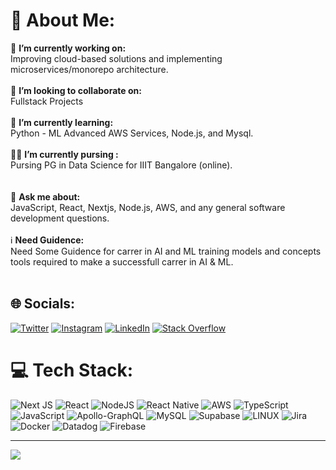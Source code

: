 # 💫 About Me:
🔭 **I’m currently working on:**  <br>Improving cloud-based solutions and implementing microservices/monorepo architecture.<br><br>
👯 **I’m looking to collaborate on:**  <br>Fullstack Projects<br><br>
🌱 **I’m currently learning:**  <br>Python - ML  Advanced AWS Services, Node.js, and Mysql.<br><br>
👨‍🎓 **I’m currently pursing :**  <br>Pursing PG in Data Science for IIIT Bangalore (online). <br><br>  
💬 **Ask me about:**  <br>JavaScript, React, Nextjs, Node.js, AWS, and any general software development questions.<br><br>
ℹ️ **Need Guidence:** <br>Need Some Guidence for carrer in AI and ML training models and concepts tools required to make a successfull carrer in AI & ML. <br><br>


## 🌐 Socials:
[![Twitter](https://img.shields.io/badge/Twitter-%231DA1F2.svg?logo=Twitter&logoColor=white)](https://twitter.com/SainathDekonda) [![Instagram](https://img.shields.io/badge/Instagram-%23E4405F.svg?logo=Instagram&logoColor=white)](https://instagram.com/sainani2009) [![LinkedIn](https://img.shields.io/badge/LinkedIn-%230077B5.svg?logo=linkedin&logoColor=white)](https://www.linkedin.com/in/sainath-dekonda-b3ba91131/) [![Stack Overflow](https://img.shields.io/badge/-Stackoverflow-FE7A16?logo=stack-overflow&logoColor=white)](https://stackoverflow.com/users/11612844/shivnath) 

# 💻 Tech Stack:
![Next JS](https://img.shields.io/badge/Next-black?style=for-the-badge&logo=next.js&logoColor=white) ![React](https://img.shields.io/badge/react-%2320232a.svg?style=for-the-badge&logo=react&logoColor=%2361DAFB) ![NodeJS](https://img.shields.io/badge/node.js-6DA55F?style=for-the-badge&logo=node.js&logoColor=white) ![React Native](https://img.shields.io/badge/react_native-%2320232a.svg?style=for-the-badge&logo=react&logoColor=%2361DAFB) ![AWS](https://img.shields.io/badge/AWS-%23FF9900.svg?style=for-the-badge&logo=amazon-aws&logoColor=white) ![TypeScript](https://img.shields.io/badge/typescript-%23007ACC.svg?style=for-the-badge&logo=typescript&logoColor=white) ![JavaScript](https://img.shields.io/badge/javascript-%23323330.svg?style=for-the-badge&logo=javascript&logoColor=%23F7DF1E) ![Apollo-GraphQL](https://img.shields.io/badge/-ApolloGraphQL-311C87?style=for-the-badge&logo=apollo-graphql) ![MySQL](https://img.shields.io/badge/mysql-%2300f.svg?style=for-the-badge&logo=mysql&logoColor=white) ![Supabase](https://img.shields.io/badge/Supabase-3ECF8E?style=for-the-badge&logo=supabase&logoColor=white) ![LINUX](https://img.shields.io/badge/Linux-FCC624?style=for-the-badge&logo=linux&logoColor=black) ![Jira](https://img.shields.io/badge/jira-%230A0FFF.svg?style=for-the-badge&logo=jira&logoColor=white) ![Docker](https://img.shields.io/badge/docker-%230db7ed.svg?style=for-the-badge&logo=docker&logoColor=white) ![Datadog](https://img.shields.io/badge/datadog-%23632CA6.svg?style=for-the-badge&logo=datadog&logoColor=white) ![Firebase](https://img.shields.io/badge/firebase-%23039BE5.svg?style=for-the-badge&logo=firebase)

---
[![](https://visitcount.itsvg.in/api?id=shivnath17&icon=0&color=0)](https://visitcount.itsvg.in)

<!-- Proudly created with GPRM ( https://gprm.itsvg.in ) -->
